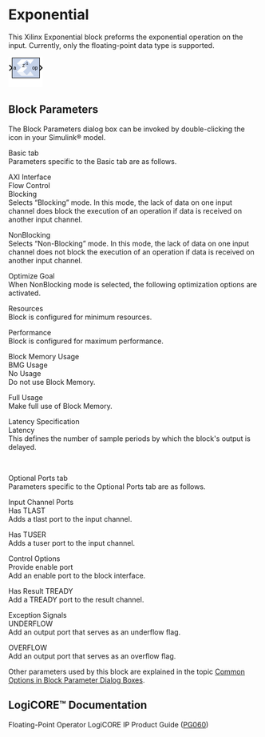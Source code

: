 # Exponential

This Xilinx Exponential block preforms the exponential operation on the
input. Currently, only the floating-point data type is supported.

![](./Images/block.png)

## Block Parameters

The Block Parameters dialog box can be invoked by double-clicking the
icon in your Simulink® model.

Basic tab  
Parameters specific to the Basic tab are as follows.

AXI Interface  
Flow Control  
Blocking  
Selects “Blocking” mode. In this mode, the lack of data on one input
channel does block the execution of an operation if data is received on
another input channel.

NonBlocking  
Selects “Non-Blocking” mode. In this mode, the lack of data on one input
channel does not block the execution of an operation if data is received
on another input channel.

Optimize Goal  
When NonBlocking mode is selected, the following optimization options
are activated.

Resources  
Block is configured for minimum resources.

Performance  
Block is configured for maximum performance.

Block Memory Usage  
BMG Usage  
No Usage  
Do not use Block Memory.

Full Usage  
Make full use of Block Memory.

Latency Specification  
Latency  
This defines the number of sample periods by which the block's output is
delayed.

&nbsp;

Optional Ports tab  
Parameters specific to the Optional Ports tab are as follows.

Input Channel Ports  
Has TLAST  
Adds a tlast port to the input channel.

Has TUSER  
Adds a tuser port to the input channel.

Control Options  
Provide enable port  
Add an enable port to the block interface.

Has Result TREADY  
Add a TREADY port to the result channel.

Exception Signals  
UNDERFLOW  
Add an output port that serves as an underflow flag.

OVERFLOW  
Add an output port that serves as an overflow flag.

Other parameters used by this block are explained in the topic [Common
Options in Block Parameter Dialog
Boxes](common-options-in-block-parameter-dialog-boxes-aa1032308.html).

## LogiCORE™ Documentation

Floating-Point Operator LogiCORE IP Product Guide
([PG060](https://www.xilinx.com/cgi-bin/docs/ipdoc?c=floating_point;v=latest;d=pg060-floating-point.pdf))
